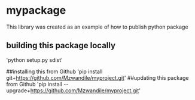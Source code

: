# mypackage
This library was created as an example of how to publish python package
## building this package locally
'python setup.py sdist'

##installing this from Github
'pip install git+https://github.com/Mzwandile/myproject.git'
##updating this package from Github
'pip install --upgrade+https://github.com/Mzwandile/myproject.git'
